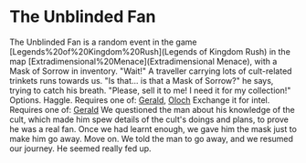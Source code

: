# The Unblinded Fan

The Unblinded Fan is a random event in the game [Legends%20of%20Kingdom%20Rush](Legends of Kingdom Rush) in the map [Extradimensional%20Menace](Extradimensional Menace), with a Mask of Sorrow in inventory.
"Wait!"
A traveller carrying lots of cult-related trinkets runs towards us.
"Is that... is that a Mask of Sorrow?" he says, trying to catch his breath.
"Please, sell it to me! I need it for my collection!"
Options.
Haggle.
Requires one of: [Gerald](Gerald), [Oloch](Oloch)
Exchange it for intel.
Requires one of: [Gerald](Gerald)
We questioned the man about his knowledge of the cult, which made him spew details of the cult's doings and plans, to prove he was a real fan.
Once we had learnt enough, we gave him the mask just to make him go away.
Move on.
We told the man to go away, and we resumed our journey.
He seemed really fed up.